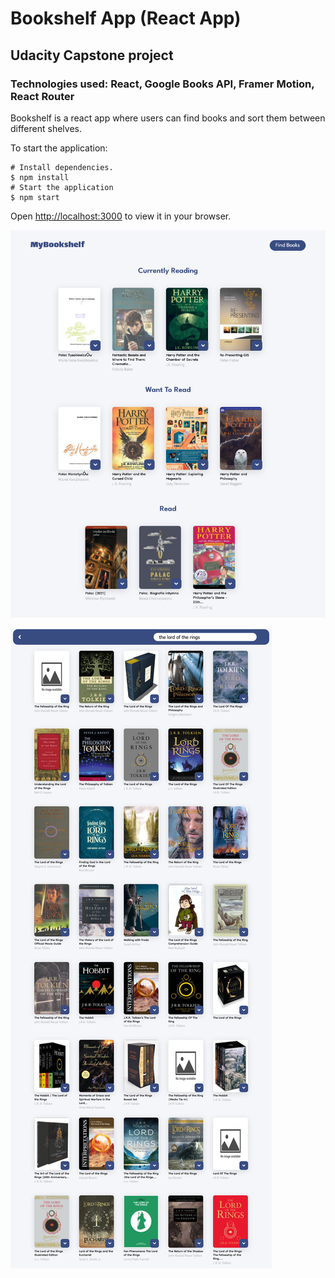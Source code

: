 # Bookshelf App (React App)
## Udacity Capstone project 

### Technologies used: React, Google Books API, Framer Motion, React Router

Bookshelf is a react app where users can find books and sort them between different shelves. 


To start the application:
```shell
# Install dependencies.
$ npm install
# Start the application
$ npm start
```

Open [http://localhost:3000](http://localhost:3000) to view it in your browser.

![App's homepage screenshot](src/components/images/homepage-screenshot.png "Homepage screenshot")


![App's searchpage screenshot](src/components/images/searchpage-screenshot.png "Searchpage screenshot")

